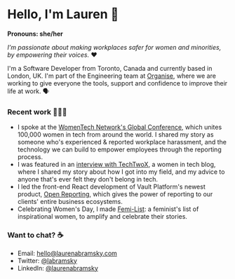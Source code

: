 <h1>Hello, I'm Lauren 👋</h1>

**Pronouns: she/her**

*I’m passionate about making workplaces safer for women and minorities, by empowering their voices.* ❤️ 

I'm a Software Developer from Toronto, Canada and currently based in London, UK. I'm part of the Engineering team at [Organise](http://organise.network), where we are working to give everyone the tools, support and confidence to improve their life at work. 🗣 


### Recent work 👩🏻‍💻  

* I spoke at the [WomenTech Network's Global Conference](https://www.womentech.net/speaker/Lauren/Abramsky/57900), which unites 100,000 women in tech from around the world. I shared my story as someone who's experienced & reported workplace harassment, and the technology we can build to empower employees through the reporting process.
* I was featured in an [interview with TechTwoX](https://techtwox.com/lauren-abramsky/), a women in tech blog, where I shared my story about how I got into my field, and my advice to anyone that's ever felt they don't belong in tech.
* I led the front-end React development of Vault Platform's newest product, [Open Reporting](https://vaultplatform.com/vault-open-reporting-enables-speak-up-platform-for-entire-business-ecosystem), which gives the power of reporting to our clients' entire business ecosystems.
* Celebrating Women's Day, I made [Femi-List](http://www.laurenabramsky.com/femi-list/): a feminist's list of inspirational women, to amplify and celebrate their stories.

### Want to chat? ☕️

* Email: [hello@laurenabramsky.com](mailto:hello@laurenabramsky.com)
* Twitter: [@labramsky](https://twitter.com/labramsky)
* LinkedIn: [@laurenabramsky](https://www.linkedin.com/in/laurenabramsky/)



<!--
**labramsky/labramsky** is a ✨ _special_ ✨ repository because its `README.md` (this file) appears on your GitHub profile.

Here are some ideas to get you started:

- 🔭 I’m currently working on ...
- 🌱 I’m currently learning ...
- 👯 I’m looking to collaborate on ...
- 🤔 I’m looking for help with ...
- 💬 Ask me about ...
- 📫 How to reach me: ...
- 😄 Pronouns: ...
- ⚡ Fun fact: ...
-->
